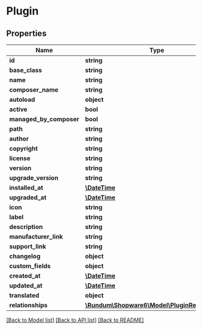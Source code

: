 # Plugin

## Properties
Name | Type | Description | Notes
------------ | ------------- | ------------- | -------------
**id** | **string** |  | [optional] 
**base_class** | **string** |  | 
**name** | **string** |  | 
**composer_name** | **string** |  | [optional] 
**autoload** | **object** |  | 
**active** | **bool** |  | [optional] 
**managed_by_composer** | **bool** |  | [optional] 
**path** | **string** |  | [optional] 
**author** | **string** |  | [optional] 
**copyright** | **string** |  | [optional] 
**license** | **string** |  | [optional] 
**version** | **string** |  | 
**upgrade_version** | **string** |  | [optional] 
**installed_at** | [**\DateTime**](\DateTime.md) |  | [optional] 
**upgraded_at** | [**\DateTime**](\DateTime.md) |  | [optional] 
**icon** | **string** |  | [optional] 
**label** | **string** |  | 
**description** | **string** |  | [optional] 
**manufacturer_link** | **string** |  | [optional] 
**support_link** | **string** |  | [optional] 
**changelog** | **object** |  | [optional] 
**custom_fields** | **object** |  | [optional] 
**created_at** | [**\DateTime**](\DateTime.md) |  | 
**updated_at** | [**\DateTime**](\DateTime.md) |  | [optional] 
**translated** | **object** |  | [optional] 
**relationships** | [**\Rundum\Shopware6\Model\PluginRelationships**](PluginRelationships.md) |  | [optional] 

[[Back to Model list]](../../README.md#documentation-for-models) [[Back to API list]](../../README.md#documentation-for-api-endpoints) [[Back to README]](../../README.md)


